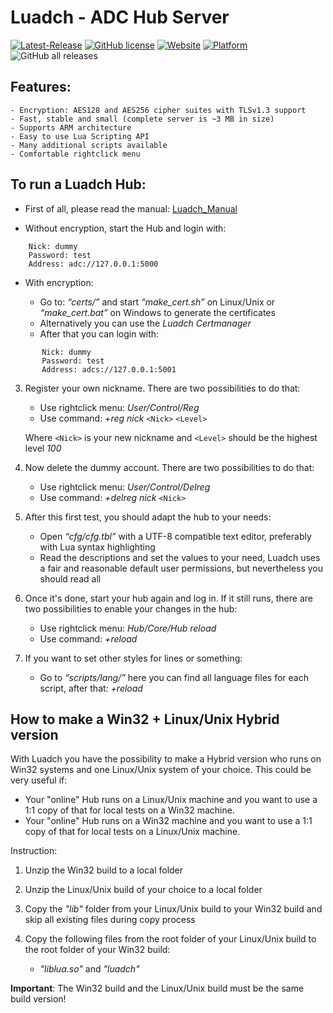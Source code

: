 # Luadch - ADC Hub Server

[![Latest-Release](https://img.shields.io/github/v/release/luadch/luadch?include_prereleases)](https://github.com/luadch/luadch/releases)
[![GitHub license](https://img.shields.io/badge/license-GPLv3.0-blueviolet.svg)](https://github.com/luadch/luadch/blob/master/LICENSE)
[![Website](https://img.shields.io/website?down_message=offline&up_message=online&url=https%3A%2F%2Fluadch.github.io)](https://luadch.github.io/)
[![Platform](https://img.shields.io/badge/platform-independent-orange.svg)](https://luadch.github.io/)
![GitHub all releases](https://img.shields.io/github/downloads/luadch/luadch/total)


## Features:

    - Encryption: AES128 and AES256 cipher suites with TLSv1.3 support
    - Fast, stable and small (complete server is ~3 MB in size)
    - Supports ARM architecture
    - Easy to use Lua Scripting API
    - Many additional scripts available
    - Comfortable rightclick menu


## To run a Luadch Hub:

* First of all, please read the manual: [Luadch_Manual](https://github.com/luadch/luadch/blob/master/docs/Luadch_Manual.pdf)

* Without encryption, start the Hub and login with:

```
    Nick: dummy
    Password: test
    Address: adc://127.0.0.1:5000
```

* With encryption:

    - Go to: *“certs/”* and start *“make_cert.sh”* on Linux/Unix or *“make_cert.bat”* on Windows to generate the certificates
    - Alternatively you can use the *Luadch Certmanager*
    - After that you can login with:
```
       Nick: dummy
       Password: test
       Address: adcs://127.0.0.1:5001
```

3. Register your own nickname. There are two possibilities to do that:

    - Use rightclick menu: *User/Control/Reg*
    - Use command: *+reg nick* ```<Nick>``` ```<Level>```

    Where ```<Nick>``` is your new nickname and ```<Level>``` should be the highest level *100*

5. Now delete the dummy account. There are two possibilities to do that:

    - Use rightclick menu: *User/Control/Delreg*
    - Use command: *+delreg nick* ```<Nick>```

6. After this first test, you should adapt the hub to your needs:

    - Open *“cfg/cfg.tbl”* with a UTF-8 compatible text editor, preferably with Lua syntax highlighting
    - Read the descriptions and set the values to your need, Luadch uses a fair and reasonable default user permissions, but nevertheless you should read all

7. Once it's done, start your hub again and log in. If it still runs, there are two possibilities to enable your changes in the hub:

    - Use rightclick menu: *Hub/Core/Hub reload*
    - Use command: *+reload*

8. If you want to set other styles for lines or something:

    - Go to *“scripts/lang/”* here you can find all language files for each script, after that: *+reload*


## How to make a Win32 + Linux/Unix Hybrid version

With Luadch you have the possibility to make a Hybrid version who runs on Win32 systems and one Linux/Unix system of your choice.
This could be very useful if:

- Your "online" Hub runs on a Linux/Unix machine and you want to use a 1:1 copy of that for local tests on a Win32 machine.
- Your "online" Hub runs on a Win32 machine and you want to use a 1:1 copy of that for local tests on a Linux/Unix machine.

Instruction:

1. Unzip the Win32 build to a local folder

2. Unzip the Linux/Unix build of your choice to a local folder

3. Copy the *"lib"* folder from your Linux/Unix build to your Win32 build and skip all existing files during copy process

4. Copy the following files from the root folder of your Linux/Unix build to the root folder of your Win32 build:

    - *"liblua.so"* and *"luadch"*


**Important**: The Win32 build and the Linux/Unix build must be the same build version!
